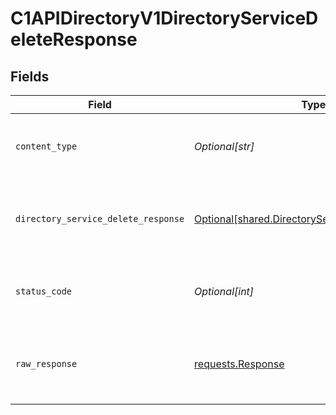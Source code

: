 # C1APIDirectoryV1DirectoryServiceDeleteResponse


## Fields

| Field                                                                                                        | Type                                                                                                         | Required                                                                                                     | Description                                                                                                  |
| ------------------------------------------------------------------------------------------------------------ | ------------------------------------------------------------------------------------------------------------ | ------------------------------------------------------------------------------------------------------------ | ------------------------------------------------------------------------------------------------------------ |
| `content_type`                                                                                               | *Optional[str]*                                                                                              | :heavy_check_mark:                                                                                           | HTTP response content type for this operation                                                                |
| `directory_service_delete_response`                                                                          | [Optional[shared.DirectoryServiceDeleteResponse]](undefined/models/shared/directoryservicedeleteresponse.md) | :heavy_minus_sign:                                                                                           | Empty response with a status code indicating success.                                                        |
| `status_code`                                                                                                | *Optional[int]*                                                                                              | :heavy_check_mark:                                                                                           | HTTP response status code for this operation                                                                 |
| `raw_response`                                                                                               | [requests.Response](https://requests.readthedocs.io/en/latest/api/#requests.Response)                        | :heavy_minus_sign:                                                                                           | Raw HTTP response; suitable for custom response parsing                                                      |